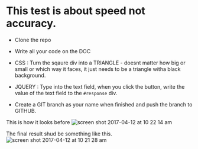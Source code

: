 # This test is about speed not accuracy.

* Clone the repo

* Write all your code on the DOC

* CSS : Turn the sqaure div into a TRIANGLE - doesnt matter how big or small or which way it faces, it just needs to be a triangle witha black background.

* JQUERY : Type into the text field, when you click the button, write the value of the text field to the `#response` div.

* Create a GIT branch as your name when finished and push the branch to GITHUB.


This is how it looks before
![screen shot 2017-04-12 at 10 22 14 am](https://cloud.githubusercontent.com/assets/739699/24962446/fa561bb8-1f69-11e7-8385-de7ba3fe4a00.png)


The final result shud be something like this.
![screen shot 2017-04-12 at 10 21 28 am](https://cloud.githubusercontent.com/assets/739699/24962447/fa56854e-1f69-11e7-85ea-df22dc1378d0.png)
